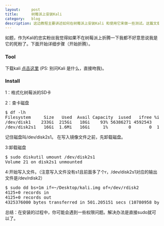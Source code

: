 ```yaml
---
layout:     post
title:      树莓派上安装Kali
category:   blog
description: 这边教程主要讲述如何在树莓派上安装Kali 和使用它来做一些测试。这篇文章不适合小白用户。
---
```

如题，作为Kali的忠实粉丝我觉得如果不在树莓派上折腾一下我都不好意思说我是它的死粉了。下面开始详细步骤（开始折腾）。

### Tool
下载kali [点击这里](https://www.offensive-security.com/kali-linux-vmware-virtualbox-image-download/)   (PS: 别问Kali 是什么，直接吻我)。

### Install
1：格式化树莓派的SD卡   

2：查卡磁盘
<pre>
$ df -lh
Filesystem     Size   Used  Avail Capacity  iused   ifree %iused  Mounted on
/dev/disk1    233Gi  215Gi   18Gi    93% 56386271 4592543   92%   /
/dev/disk2s1   16Gi  1.6Mi   16Gi     1%        0       0  100%   /Volumes/21 1
</pre>

记住磁盘叫/dev/disk2s1。 
在写入镜像文件之前，先卸载磁盘。   
   
3:卸载磁盘
<pre>
$ sudo diskutil umount /dev/disk2s1                               
Volume 21 on disk2s1 unmounted
</pre>

4:开始写入文件。（注意写入文件没有s1且前面多了个r，/dev/disk2s1对应的输出文件是/dev/rdisk2）
<pre>
$ sudo dd bs=1m if=~/Desktop/kali.img of=/dev/rdisk2  
4125+0 records in
4125+0 records out
4325376000 bytes transferred in 501.205151 secs (10780958 bytes/sec)
</pre>


总结：在安装的过程中，你可能会遇到一些权限问题。解决办法是直接sudo就可以了。